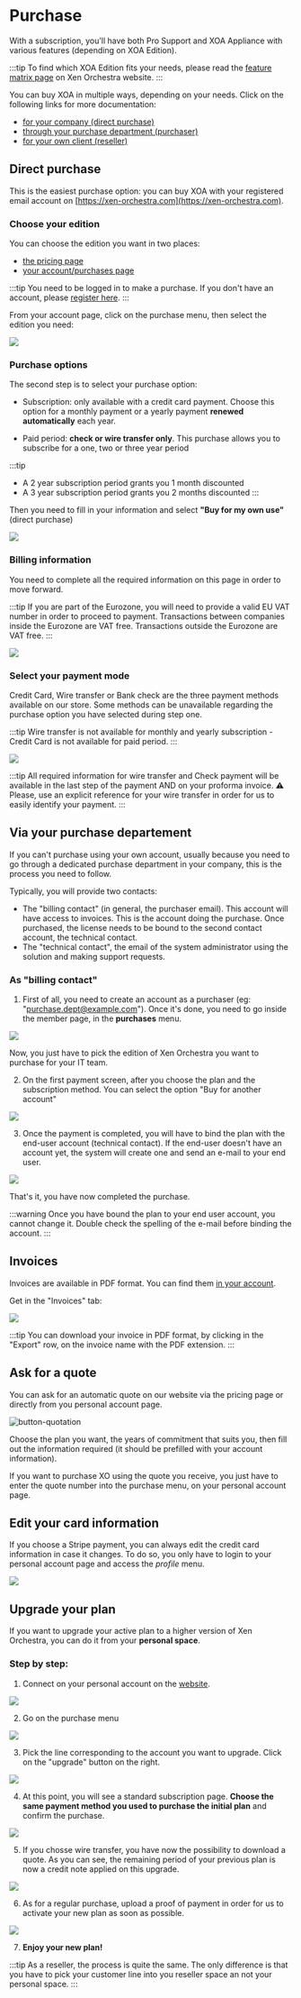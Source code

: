 # Purchase

With a subscription, you'll have both Pro Support and XOA Appliance with various features (depending on XOA Edition).

:::tip
To find which XOA Edition fits your needs, please read the [feature matrix page](https://xen-orchestra.com/#!/featuresmatrix) on Xen Orchestra website.
:::

You can buy XOA in multiple ways, depending on your needs. Click on the following links for more documentation:

- [for your company (direct purchase)](purchase.md#direct-purchase)
- [through your purchase department (purchaser)](purchase.md#via-your-purchase-departement)
- [for your own client (reseller)](https://vates.tech/blog/empowering-partnerships-an-inside-look-at-vates-new-partner-program/)

## Direct purchase

This is the easiest purchase option: you can buy XOA with your registered email account on [https://xen-orchestra.com](https://xen-orchestra.com).

### Choose your edition

You can choose the edition you want in two places:

- [the pricing page](https://vates.tech/pricing-and-support/)
- [your account/purchases page](https://xen-orchestra.com/#!/purchases)

:::tip
You need to be logged in to make a purchase. If you don't have an account, please [register here](https://xen-orchestra.com/#!/signup).
:::

From your account page, click on the purchase menu, then select the edition you need:

![](./assets/directpurchase.png)

### Purchase options

The second step is to select your purchase option:

- Subscription: only available with a credit card payment. Choose this option for a monthly payment or a yearly payment **renewed automatically** each year.

- Paid period: **check or wire transfer only**. This purchase allows you to subscribe for a one, two or three year period

:::tip

- A 2 year subscription period grants you 1 month discounted
- A 3 year subscription period grants you 2 months discounted
  :::

Then you need to fill in your information and select **"Buy for my own use"** (direct purchase)

![](./assets/member_purchase_2.png)

### Billing information

You need to complete all the required information on this page in order to move forward.

:::tip
If you are part of the Eurozone, you will need to provide a valid EU VAT number in order to proceed to payment. Transactions between companies inside the Eurozone are VAT free.
Transactions outside the Eurozone are VAT free.
:::

![](./assets/billing_info.png)

### Select your payment mode

Credit Card, Wire transfer or Bank check are the three payment methods available on our store. Some methods can be unavailable regarding the purchase option you have selected during step one.

:::tip
Wire transfer is not available for monthly and yearly subscription - Credit Card is not available for paid period.
:::

![](./assets/payment_mode.png)

:::tip
All required information for wire transfer and Check payment will be available in the last step of the payment AND on your proforma invoice.
:warning: Please, use an explicit reference for your wire transfer in order for us to easily identify your payment.
:::

## Via your purchase departement

If you can't purchase using your own account, usually because you need to go through a dedicated purchase department in your company, this is the process you need to follow.

Typically, you will provide two contacts:

- The "billing contact" (in general, the purchaser email). This account will have access to invoices. This is the account doing the purchase. Once purchased, the license needs to be bound to the second contact account, the technical contact.
- The "technical contact", the email of the system administrator using the solution and making support requests.

### As "billing contact"

1. First of all, you need to create an account as a purchaser (eg: "purchase.dept@example.com"). Once it's done, you need to go inside the member page, in the **purchases** menu.

![](./assets/purchase-menu.jpg)

Now, you just have to pick the edition of Xen Orchestra you want to purchase for your IT team.

2. On the first payment screen, after you choose the plan and the subscription method. You can select the option "Buy for another account"

![](./assets/member_purchase_2.png)

3. Once the payment is completed, you will have to bind the plan with the end-user account (technical contact). If the end-user doesn't have an account yet, the system will create one and send an e-mail to your end user.

![](./assets/bind-process.png)

That's it, you have now completed the purchase.

:::warning
Once you have bound the plan to your end user account, you cannot change it. Double check the spelling of the e-mail before binding the account.
:::

## Invoices

Invoices are available in PDF format. You can find them [in your account](https://xen-orchestra.com/#!/member).

Get in the "Invoices" tab:

![](./assets/invoices.png)

:::tip
You can download your invoice in PDF format, by clicking in the "Export" row, on the invoice name with the PDF extension.
:::

## Ask for a quote

You can ask for an automatic quote on our website via the pricing page or directly from you personal account page.

![button-quotation](./assets/quotation.png)

Choose the plan you want, the years of commitment that suits you, then fill out the information required (it should be prefilled with your account information).

If you want to purchase XO using the quote you receive, you just have to enter the quote number into the purchase menu, on your personal account page.

## Edit your card information

If you choose a Stripe payment, you can always edit the credit card information in case it changes. To do so, you only have to login to your personal account page and access the _profile_ menu.

![](./assets/updatecreditcard.png)

## Upgrade your plan

If you want to upgrade your active plan to a higher version of Xen Orchestra, you can do it from your **personal space**.

### Step by step:

1. Connect on your personal account on the [website](https://xen-orchestra.com/#!/login?source=member.index).

![](./assets/upgradestep1.png)

2. Go on the purchase menu

![](./assets/upgradestep2.png)

3. Pick the line corresponding to the account you want to upgrade. Click on the "upgrade" button on the right.

![](./assets/upgradestep3.png)

4. At this point, you will see a standard subscription page. **Choose the same payment method you used to purchase the initial plan** and confirm the purchase.

![](./assets/upgradestep4.png)

5. If you chosse wire transfer, you have now the possibility to download a quote. As you can see, the remaining period of your previous plan is now a credit note applied on this upgrade.

![](./assets/upgradestep5.png)

6. As for a regular purchase, upload a proof of payment in order for us to activate your new plan as soon as possible.

![](./assets/upgradestep6.png)

7. **Enjoy your new plan!**

:::tip
As a reseller, the process is quite the same. The only difference is that you have to pick your customer line into you reseller space an not your personal space.
:::
